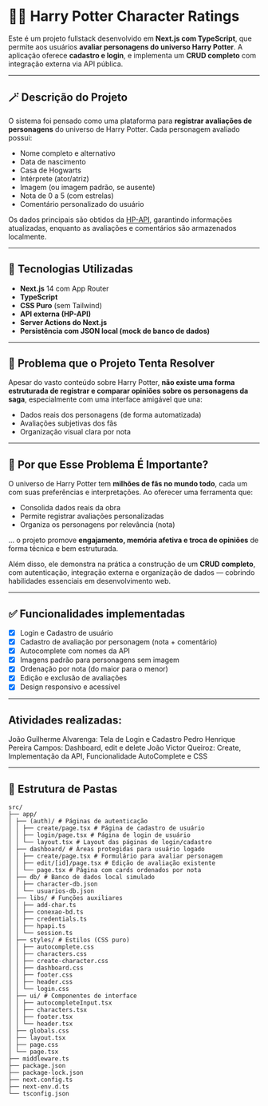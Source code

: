 # 🧙‍♂️ Harry Potter Character Ratings

Este é um projeto fullstack desenvolvido em **Next.js com TypeScript**, que permite aos usuários **avaliar personagens do universo Harry Potter**. A aplicação oferece **cadastro e login**, e implementa um **CRUD completo** com integração externa via API pública.

---

## 🪄 Descrição do Projeto

O sistema foi pensado como uma plataforma para **registrar avaliações de personagens** do universo de Harry Potter. Cada personagem avaliado possui:

- Nome completo e alternativo
- Data de nascimento
- Casa de Hogwarts
- Intérprete (ator/atriz)
- Imagem (ou imagem padrão, se ausente)
- Nota de 0 a 5 (com estrelas)
- Comentário personalizado do usuário

Os dados principais são obtidos da [HP-API](https://hp-api.onrender.com/api/characters), garantindo informações atualizadas, enquanto as avaliações e comentários são armazenados localmente.

---

## 🧩 Tecnologias Utilizadas

- **Next.js** 14 com App Router
- **TypeScript**
- **CSS Puro** (sem Tailwind)
- **API externa (HP-API)**
- **Server Actions do Next.js**
- **Persistência com JSON local (mock de banco de dados)**

---

## 📌 Problema que o Projeto Tenta Resolver

Apesar do vasto conteúdo sobre Harry Potter, **não existe uma forma estruturada de registrar e comparar opiniões sobre os personagens da saga**, especialmente com uma interface amigável que una:

- Dados reais dos personagens (de forma automatizada)
- Avaliações subjetivas dos fãs
- Organização visual clara por nota

---

## 🤔 Por que Esse Problema É Importante?

O universo de Harry Potter tem **milhões de fãs no mundo todo**, cada um com suas preferências e interpretações. Ao oferecer uma ferramenta que:

- Consolida dados reais da obra
- Permite registrar avaliações personalizadas
- Organiza os personagens por relevância (nota)

... o projeto promove **engajamento, memória afetiva e troca de opiniões** de forma técnica e bem estruturada.

Além disso, ele demonstra na prática a construção de um **CRUD completo**, com autenticação, integração externa e organização de dados — cobrindo habilidades essenciais em desenvolvimento web.

---

## ✅ Funcionalidades implementadas

- [x] Login e Cadastro de usuário
- [x] Cadastro de avaliação por personagem (nota + comentário)
- [x] Autocomplete com nomes da API
- [x] Imagens padrão para personagens sem imagem
- [x] Ordenação por nota (do maior para o menor)
- [x] Edição e exclusão de avaliações
- [x] Design responsivo e acessível

---

## Atividades realizadas:
João Guilherme Alvarenga: Tela de Login e Cadastro
Pedro Henrique Pereira Campos: Dashboard, edit e delete
João Victor Queiroz: Create, Implementação da API, Funcionalidade AutoComplete e CSS

---

## 📁 Estrutura de Pastas

```
src/
├── app/
│ ├── (auth)/ # Páginas de autenticação
│ │ ├── create/page.tsx # Página de cadastro de usuário
│ │ ├── login/page.tsx # Página de login de usuário
│ │ └── layout.tsx # Layout das páginas de login/cadastro
│ ├── dashboard/ # Áreas protegidas para usuário logado
│ │ ├── create/page.tsx # Formulário para avaliar personagem
│ │ ├── edit/[id]/page.tsx # Edição de avaliação existente
│ │ └── page.tsx # Página com cards ordenados por nota
│ ├── db/ # Banco de dados local simulado
│ │ ├── character-db.json
│ │ └── usuarios-db.json
│ ├── libs/ # Funções auxiliares
│ │ ├── add-char.ts
│ │ ├── conexao-bd.ts
│ │ ├── credentials.ts
│ │ ├── hpapi.ts
│ │ └── session.ts
│ ├── styles/ # Estilos (CSS puro)
│ │ ├── autocomplete.css
│ │ ├── characters.css
│ │ ├── create-character.css
│ │ ├── dashboard.css
│ │ ├── footer.css
│ │ ├── header.css
│ │ └── login.css
│ ├── ui/ # Componentes de interface
│ │ ├── autocompleteInput.tsx
│ │ ├── characters.tsx
│ │ ├── footer.tsx
│ │ └── header.tsx
│ ├── globals.css
│ ├── layout.tsx
│ ├── page.css
│ └── page.tsx
├── middleware.ts
├── package.json
├── package-lock.json
├── next.config.ts
├── next-env.d.ts
└── tsconfig.json
```


